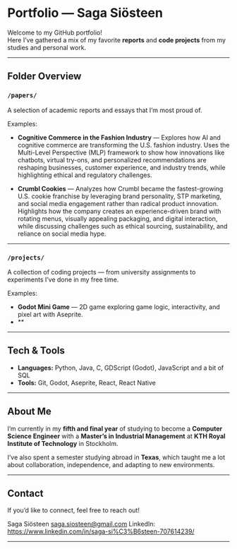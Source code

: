 # Portfolio — Saga Siösteen

Welcome to my GitHub portfolio!  
Here I’ve gathered a mix of my favorite **reports** and **code projects** from my studies and personal work.  

---

## Folder Overview

### `/papers/`
A selection of academic reports and essays that I’m most proud of.  

Examples:
- **Cognitive Commerce in the Fashion Industry** — Explores how AI and cognitive commerce are transforming the U.S. fashion industry. Uses the Multi-Level Perspective (MLP) framework to show how innovations like chatbots, virtual try-ons, and personalized recommendations are reshaping businesses, customer experience, and industry trends, while highlighting ethical and regulatory challenges.

- **Crumbl Cookies** — Analyzes how Crumbl became the fastest-growing U.S. cookie franchise by leveraging brand personality, STP marketing, and social media engagement rather than radical product innovation. Highlights how the company creates an experience-driven brand with rotating menus, visually appealing packaging, and digital interaction, while discussing challenges such as ethical sourcing, sustainability, and reliance on social media hype.

---

### `/projects/`
A collection of coding projects — from university assignments to experiments I’ve done in my free time.

Examples:
- **Godot Mini Game** — 2D game exploring game logic, interactivity, and pixel art with Aseprite.
- **

---

## Tech & Tools
- **Languages:** Python, Java, C, GDScript (Godot), JavaScript and a bit of SQL
- **Tools:** Git, Godot, Aseprite, React, React Native

---

## About Me
I’m currently in my **fifth and final year** of studying to become a **Computer Science Engineer** with a **Master’s in Industrial Management** at **KTH Royal Institute of Technology** in Stockholm.

I’ve also spent a semester studying abroad in **Texas**, which taught me a lot about collaboration, independence, and adapting to new environments.

---

## Contact
If you’d like to connect, feel free to reach out!

Saga Siösteen
saga.siosteen@gmail.com
LinkedIn: https://www.linkedin.com/in/saga-si%C3%B6steen-707614239/  

---


